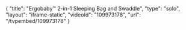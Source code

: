 {
    "title": "Ergobaby&trade; 2-in-1 Sleeping Bag and Swaddle",
    "type": "solo",
    "layout": "iframe-static",
    "videoId": "109973178",
    "url": "\/tvpembed\/109973178"
}